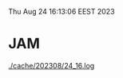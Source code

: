 Thu Aug 24 16:13:06 EEST 2023
# JAM
<a href='./cache/202308/24_16.log'>./cache/202308/24_16.log</a>
